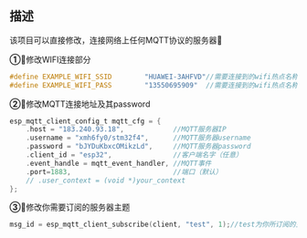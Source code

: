 ## 描述

该项目可以直接修改，连接网络上任何MQTT协议的服务器📃

**①**📁修改WIFI连接部分

```C
#define EXAMPLE_WIFI_SSID        "HUAWEI-3AHFVD"//需要连接到的wifi热点名称SSID
#define EXAMPLE_WIFI_PASS        "13550695909"	//需要连接到的wifi热点名称密码
```

**②**🔨修改MQTT连接地址及其password

```C
esp_mqtt_client_config_t mqtt_cfg = {
    .host = "183.240.93.18",            //MQTT服务器IP
    .username = "xmh6fy0/stm32f4",		//MQTT服务器username
    .password = "bJYDuKbxcOMikzLd",		//MQTT服务器password
    .client_id = "esp32",				//客户端名字（任意）
    .event_handle = mqtt_event_handler, //MQTT事件
    .port=1883,                         //端口（默认）
    // .user_context = (void *)your_context
};
```

**③**🔧修改你需要订阅的服务器主题

```C
msg_id = esp_mqtt_client_subscribe(client, "test", 1);//test为你所订阅的主题，1为服务质量为QoS1
```

